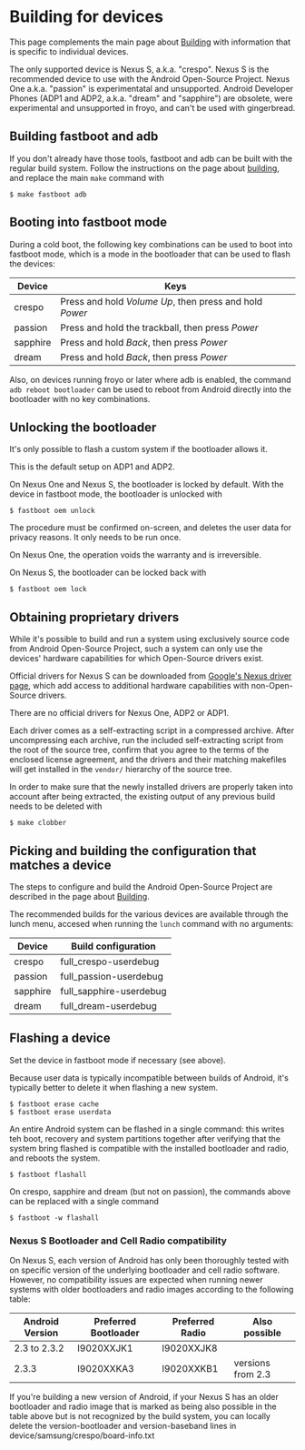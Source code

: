 <!--
   Copyright 2010 The Android Open Source Project

   Licensed under the Apache License, Version 2.0 (the "License");
   you may not use this file except in compliance with the License.
   You may obtain a copy of the License at

       http://www.apache.org/licenses/LICENSE-2.0

   Unless required by applicable law or agreed to in writing, software
   distributed under the License is distributed on an "AS IS" BASIS,
   WITHOUT WARRANTIES OR CONDITIONS OF ANY KIND, either express or implied.
   See the License for the specific language governing permissions and
   limitations under the License.
-->

# Building for devices #

This page complements the main page about [Building](building.html) with information
that is specific to individual devices.

The only supported device is Nexus S, a.k.a. "crespo". Nexus S is the recommended
device to use with the Android Open-Source Project. Nexus One a.k.a. "passion" is
experimentatal and unsupported. Android Developer Phones (ADP1 and ADP2, a.k.a. "dream"
and "sapphire") are obsolete, were experimental and unsupported in froyo, and can't
be used with gingerbread.

## Building fastboot and adb ##

If you don't already have those tools, fastboot and adb can be built with
the regular build system. Follow the instructions on the page about
[building](building.html), and replace the main `make` command with

    $ make fastboot adb

## Booting into fastboot mode ##

During a cold boot, the following key combinations can be used to boot into fastboot mode,
which is a mode in the bootloader that can be used to flash the devices:

Device   | Keys
---------|------
crespo   | Press and hold *Volume Up*, then press and hold *Power*
passion  | Press and hold the trackball, then press *Power*
sapphire | Press and hold *Back*, then press *Power*
dream    | Press and hold *Back*, then press *Power*

Also, on devices running froyo or later where adb is enabled,
the command `adb reboot bootloader` can be used to reboot from
Android directly into the bootloader with no key combinations.

## Unlocking the bootloader ##

It's only possible to flash a custom system if the bootloader allows it.

This is the default setup on ADP1 and ADP2.

On Nexus One and Nexus S, the bootloader is locked by default. With the
device in fastboot mode, the bootloader is unlocked with

    $ fastboot oem unlock

The procedure must be confirmed on-screen, and deletes the user data for
privacy reasons. It only needs to be run once.

On Nexus One, the operation voids the warranty and is irreversible.

On Nexus S, the bootloader can be locked back with

    $ fastboot oem lock

## Obtaining proprietary drivers ##

While it's possible to build and run a system using exclusively source code
from Android Open-Source Project, such a system can only use the devices'
hardware capabilities for which Open-Source drivers exist.

Official drivers for Nexus S can be downloaded from
[Google's Nexus driver page](http://code.google.com/android/nexus/), which
add access to additional hardware capabilities with non-Open-Source drivers.

There are no official drivers for Nexus One, ADP2 or ADP1.

Each driver comes as a self-extracting script in a compressed archive.
After uncompressing each archive, run the included self-extracting script
from the root of the source tree, confirm that you agree to the terms of the
enclosed license agreement, and the drivers and their matching makefiles
will get installed in the `vendor/` hierarchy of the source tree.

In order to make sure that the newly installed drivers are properly
taken into account after being extracted, the existing output of any previous
build needs to be deleted with

    $ make clobber

## Picking and building the configuration that matches a device ##

The steps to configure and build the Android Open-Source Project
are described in the page about [Building](building.html).

The recommended builds for the various devices are available through
the lunch menu, accesed when running the `lunch` command with no arguments:

Device   | Build configuration
---------|---------------------
crespo   | full_crespo-userdebug
passion  | full_passion-userdebug
sapphire | full_sapphire-userdebug
dream    | full_dream-userdebug

## Flashing a device ##

Set the device in fastboot mode if necessary (see above).

Because user data is typically incompatible between builds of Android,
it's typically better to delete it when flashing a new system.

    $ fastboot erase cache
    $ fastboot erase userdata

An entire Android system can be flashed in a single command: this writes
teh boot, recovery and system partitions together after verifying that the
system bring flashed is compatible with the installed bootloader and radio,
and reboots the system.

    $ fastboot flashall

On crespo, sapphire and dream (but not on passion), the commands above can
be replaced with a single command

    $ fastboot -w flashall

### Nexus S Bootloader and Cell Radio compatibility ###

On Nexus S, each version of Android has only been thoroughly tested with
on specific version of the underlying bootloader and cell radio software.
However, no compatibility issues are expected when running newer systems
with older bootloaders and radio images according to the following table:

Android Version | Preferred Bootloader | Preferred Radio | Also possible
----------------|----------------------|-----------------|--------------
2.3 to 2.3.2    | I9020XXJK1           | I9020XXJK8
2.3.3           | I9020XXKA3           | I9020XXKB1      | versions from 2.3

If you're building a new version of Android, if your Nexus S has an older
bootloader and radio image that is marked as being also possible in the
table above but is not recognized by the build system, you can locally
delete the version-bootloader and version-baseband lines in
device/samsung/crespo/board-info.txt
